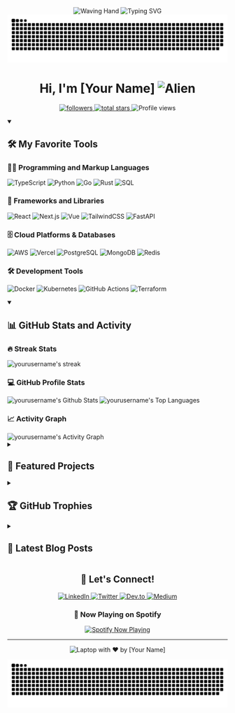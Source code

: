 <div align="center">
  <img src="https://raw.githubusercontent.com/Tarikul-Islam-Anik/Animated-Fluent-Emojis/master/Emojis/Hand%20gestures/Waving%20Hand.png" alt="Waving Hand" width="65" height="65" />
  <img src="https://readme-typing-svg.demolab.com?font=Fira+Code&pause=1000&color=2196F3&center=true&vCenter=true&width=435&lines=Full+Stack+Developer;Cloud+Architecture+Enthusiast;Open+Source+Contributor;Always+Learning+New+Things" alt="Typing SVG" />
</div>

<div align="center">
  <img src="https://raw.githubusercontent.com/platane/snk/output/github-contribution-grid-snake-dark.svg" alt="Snake animation" />
</div>

<h1 align="center">
  Hi, I'm [Your Name] 
  <img src="https://raw.githubusercontent.com/Tarikul-Islam-Anik/Animated-Fluent-Emojis/master/Emojis/Smilies/Alien.png" alt="Alien" width="35" height="35" />
</h1>

<p align="center">
  <a href="https://github.com/yourusername?tab=followers">
    <img alt="followers" title="Follow me on Github" src="https://custom-icon-badges.demolab.com/github/followers/yourusername?color=236ad3&labelColor=1155ba&style=for-the-badge&logo=person-add&label=Followers&logoColor=white"/>
  </a>
  <a href="https://github.com/yourusername?tab=repositories&sort=stargazers">
    <img alt="total stars" title="Total stars on GitHub" src="https://custom-icon-badges.demolab.com/github/stars/yourusername?color=55960c&style=for-the-badge&labelColor=488207&logo=star"/>
  </a>
  <img src="https://komarev.com/ghpvc/?username=yourusername&style=for-the-badge&color=brightgreen" alt="Profile views" />
</p>

<details open>
<summary><h2>🛠️ My Favorite Tools</h2></summary>

### 👨‍💻 Programming and Markup Languages

<p>
    <img alt="TypeScript" src="https://img.shields.io/badge/TypeScript-007ACC.svg?logo=typescript&logoColor=white">
    <img alt="Python" src="https://img.shields.io/badge/Python-14354C.svg?logo=python&logoColor=white">
    <img alt="Go" src="https://img.shields.io/badge/Go-00ADD8.svg?logo=go&logoColor=white">
    <img alt="Rust" src="https://img.shields.io/badge/Rust-000000.svg?logo=rust&logoColor=white">
    <img alt="SQL" src="https://custom-icon-badges.demolab.com/badge/SQL-025E8C.svg?logo=database&logoColor=white">
</p>

### 🧰 Frameworks and Libraries

<p>
    <img alt="React" src="https://img.shields.io/badge/React-20232a.svg?logo=react&logoColor=%2361DAFB">
    <img alt="Next.js" src="https://img.shields.io/badge/Next.js-000000.svg?logo=nextdotjs&logoColor=white">
    <img alt="Vue" src="https://img.shields.io/badge/Vue.js-35495e.svg?logo=vuedotjs&logoColor=%234FC08D">
    <img alt="TailwindCSS" src="https://img.shields.io/badge/TailwindCSS-0b1120.svg?logo=tailwindcss&logoColor=38bdf8">
    <img alt="FastAPI" src="https://img.shields.io/badge/FastAPI-005571.svg?logo=fastapi&logoColor=white">
</p>

### 🗄️ Cloud Platforms & Databases

<p>
    <img alt="AWS" src="https://img.shields.io/badge/AWS-232F3E.svg?logo=amazonaws&logoColor=white">
    <img alt="Vercel" src="https://img.shields.io/badge/Vercel-000000.svg?logo=vercel&logoColor=white">
    <img alt="PostgreSQL" src="https://img.shields.io/badge/PostgreSQL-316192.svg?logo=postgresql&logoColor=white">
    <img alt="MongoDB" src="https://img.shields.io/badge/MongoDB-4ea94b.svg?logo=mongodb&logoColor=white">
    <img alt="Redis" src="https://img.shields.io/badge/Redis-DC382D.svg?logo=redis&logoColor=white">
</p>

### 🛠️ Development Tools

<p>
    <img alt="Docker" src="https://img.shields.io/badge/Docker-2496ED.svg?logo=docker&logoColor=white">
    <img alt="Kubernetes" src="https://img.shields.io/badge/Kubernetes-326CE5.svg?logo=kubernetes&logoColor=white">
    <img alt="GitHub Actions" src="https://img.shields.io/badge/GitHub%20Actions-2671E5.svg?logo=github%20actions&logoColor=white">
    <img alt="Terraform" src="https://img.shields.io/badge/Terraform-7B42BC.svg?logo=terraform&logoColor=white">
</p>
</details>

<details open>
<summary><h2>📊 GitHub Stats and Activity</h2></summary>

<h3>🔥 Streak Stats</h3>
<p>
    <img title="Streak stats" alt="yourusername's streak" src="https://streak-stats.demolab.com?user=yourusername&theme=monokai-metallian&hide_border=true"/>
</p>

<h3>💻 GitHub Profile Stats</h3>
<p>
    <img alt="yourusername's Github Stats" src="https://denvercoder1-github-readme-stats.vercel.app/api/?username=yourusername&show_icons=true&include_all_commits=true&count_private=true&theme=react&hide_border=true&bg_color=1F222E&title_color=F85D7F&icon_color=F8D866" height="192px"/>
    <img alt="yourusername's Top Languages" src="https://denvercoder1-github-readme-stats.vercel.app/api/top-langs/?username=yourusername&langs_count=8&layout=compact&theme=react&hide_border=true&bg_color=1F222E&title_color=F85D7F&icon_color=F8D866" height="192px"/>
</p>

<h3>📈 Activity Graph</h3>
<img alt="yourusername's Activity Graph" src="https://github-readme-activity-graph.vercel.app/graph/?username=yourusername&bg_color=1F222E&color=F8D866&line=F85D7F&point=FFFFFF&hide_border=true" />
</details>

<details>
<summary><h2>🎯 Featured Projects</h2></summary>

<p align="left">
  <a href="https://github.com/yourusername/project1">
    <img width="278" src="https://denvercoder1-github-readme-stats.vercel.app/api/pin/?username=yourusername&repo=project1&theme=react&bg_color=1F222E&title_color=F85D7F&hide_border=true&icon_color=F8D866&show_icons=true" alt="project1">
  </a>
  <a href="https://github.com/yourusername/project2">
    <img width="278" src="https://denvercoder1-github-readme-stats.vercel.app/api/pin/?username=yourusername&repo=project2&theme=react&bg_color=1F222E&title_color=F85D7F&hide_border=true&icon_color=F8D866&show_icons=true" alt="project2">
  </a>
  <a href="https://github.com/yourusername/project3">
    <img width="278" src="https://denvercoder1-github-readme-stats.vercel.app/api/pin/?username=yourusername&repo=project3&theme=react&bg_color=1F222E&title_color=F85D7F&hide_border=true&icon_color=F8D866&show_icons=true" alt="project3">
  </a>
</p>

<p align="center">
  <a href="https://github.com/yourusername?tab=repositories&sort=stargazers">
    <img alt="All Repositories" title="All Repositories" src="https://custom-icon-badges.demolab.com/badge/-Click%20Here%20For%20All%20My%20Repos-1F222E?style=for-the-badge&logoColor=white&logo=repo"/>
  </a>
</p>
</details>

<details>
<summary><h2>🏆 GitHub Trophies</h2></summary>
<p align="center">
  <img src="https://github-profile-trophy.vercel.app/?username=yourusername&theme=radical&no-frame=true&no-bg=true&margin-w=4" alt="GitHub Trophies"/>
</p>
</details>

<details>
<summary><h2>📕 Latest Blog Posts</h2></summary>

<!-- BLOG-POST-LIST:START -->
- [Building Scalable Microservices with Go](https://yourblog.com/post1)
- [React Performance Optimization Techniques](https://yourblog.com/post2)
- [Cloud Native Application Architecture](https://yourblog.com/post3)
<!-- BLOG-POST-LIST:END -->

➡️ [More blog posts...](https://yourblog.com)
</details>

<h2 align="center">🤝 Let's Connect!</h2>

<p align="center">
  <a href="https://linkedin.com/in/yourusername">
    <img src="https://img.shields.io/badge/LinkedIn-0077B5?style=for-the-badge&logo=linkedin&logoColor=white" alt="LinkedIn"/>
  </a>
  <a href="https://twitter.com/yourusername">
    <img src="https://img.shields.io/badge/Twitter-1DA1F2?style=for-the-badge&logo=twitter&logoColor=white" alt="Twitter"/>
  </a>
  <a href="https://dev.to/yourusername">
    <img src="https://img.shields.io/badge/dev.to-0A0A0A?style=for-the-badge&logo=dev.to&logoColor=white" alt="Dev.to"/>
  </a>
  <a href="https://yourusername.medium.com">
    <img src="https://img.shields.io/badge/Medium-12100E?style=for-the-badge&logo=medium&logoColor=white" alt="Medium"/>
  </a>
</p>

<div align="center">
  <h3>🎵 Now Playing on Spotify</h3>
  <a href="https://spotify-github-profile.vercel.app/api/view?uid=yourusername">
    <img src="https://spotify-github-profile.vercel.app/api/view?uid=yourusername&cover_image=true&theme=novatorem&show_offline=false&background_color=121212&interchange=false&bar_color=53b14f&bar_color_cover=false" alt="Spotify Now Playing"/>
  </a>
</div>

---

<p align="center">
  <img src="https://raw.githubusercontent.com/Tarikul-Islam-Anik/Animated-Fluent-Emojis/master/Emojis/Objects/Laptop.png" alt="Laptop" width="25" height="25" /> with ❤️ by [Your Name]
</p>

<div align="center">
  <img src="https://raw.githubusercontent.com/Platane/snk/output/github-contribution-grid-snake.svg" alt="Snake animation" />
</div>
